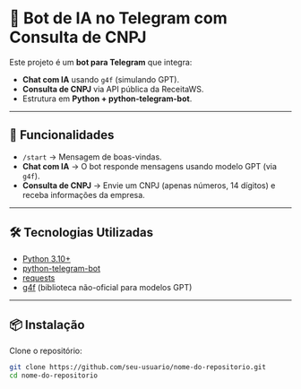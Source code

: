 # 🤖 Bot de IA no Telegram com Consulta de CNPJ

Este projeto é um **bot para Telegram** que integra:
- **Chat com IA** usando `g4f` (simulando GPT).
- **Consulta de CNPJ** via API pública da ReceitaWS.
- Estrutura em **Python + python-telegram-bot**.

---

## 🚀 Funcionalidades
- `/start` → Mensagem de boas-vindas.
- **Chat com IA** → O bot responde mensagens usando modelo GPT (via `g4f`).
- **Consulta de CNPJ** → Envie um CNPJ (apenas números, 14 dígitos) e receba informações da empresa.

---

## 🛠 Tecnologias Utilizadas
- [Python 3.10+](https://www.python.org/)
- [python-telegram-bot](https://python-telegram-bot.org/)
- [requests](https://pypi.org/project/requests/)
- [g4f](https://github.com/xtekky/gpt4free) (biblioteca não-oficial para modelos GPT)

---

## 📦 Instalação

Clone o repositório:
```bash
git clone https://github.com/seu-usuario/nome-do-repositorio.git
cd nome-do-repositorio
